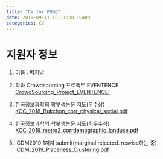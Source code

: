 ```yaml
---
title: "CV for PUBG"
date: 2019-09-11 15:11:00 -0400
categories: CV
---
```


# 지원자 정보
1. 이름 : 박기남

1. 학과 Crowdsourcing 프로젝트 EVENTENCE
<a href="http://kinamsalad.pythonanywhere.com/" target="_blank">CrowdSourcing_Project_EVENTENCE!</a>

1. 한국정보과학회 학부생논문 지도(우수상)
<a href="../../pdf_folder/2018KCC.pdf" target="_blank">KCC_2018_Bukchon_corr_physical_social.pdf</a>
2. 한국정보과학외 학부생논문 지도(최우수상)
<a href="../../pdf_folder/2019KCC.pdf" target="_blank">KCC_2019_metro2_corrdemographic_landuse.pdf</a>
3. ICDM2019 1저자 submit(marginal rejected. resvise하는 중)
<a href="../../pdf_folder/2019ICDM.pdf" target="_blank">ICDM_2019_Placeness_Clustering.pdf</a>

